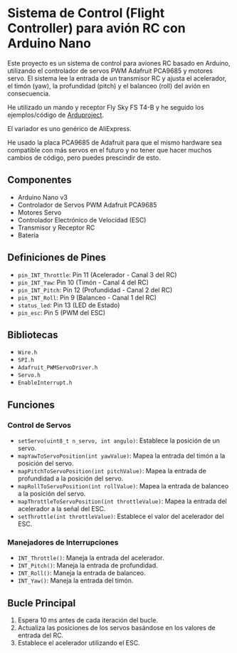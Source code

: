 # Sistema de Control (Flight Controller) para avión RC con Arduino Nano

Este proyecto es un sistema de control para aviones RC basado en Arduino, utilizando el controlador de servos PWM Adafruit PCA9685 y motores servo. El sistema lee la entrada de un transmisor RC y ajusta el acelerador, el timón (yaw), la profundidad (pitch) y el balanceo (roll) del avión en consecuencia.

He utilizado un mando y receptor Fly Sky FS T4-B y he seguido los ejemplos/código de [Arduproject](https://arduproject.es/conceptos-generales-sobre-drones/).

El variador es uno genérico de AliExpress.

He usado la placa PCA9685 de Adafruit para que el mismo hardware sea compatible con más servos en el futuro y no tener que hacer muchos cambios de código, pero puedes prescindir de esto.


## Componentes
- Arduino Nano v3
- Controlador de Servos PWM Adafruit PCA9685
- Motores Servo
- Controlador Electrónico de Velocidad (ESC)
- Transmisor y Receptor RC
- Batería

## Definiciones de Pines
- `pin_INT_Throttle`: Pin 11 (Acelerador - Canal 3 del RC)
- `pin_INT_Yaw`: Pin 10 (Timón - Canal 4 del RC)
- `pin_INT_Pitch`: Pin 12 (Profundidad - Canal 2 del RC)
- `pin_INT_Roll`: Pin 9 (Balanceo - Canal 1 del RC)
- `status_led`: Pin 13 (LED de Estado)
- `pin_esc`: Pin 5 (PWM del ESC)

## Bibliotecas
- `Wire.h`
- `SPI.h`
- `Adafruit_PWMServoDriver.h`
- `Servo.h`
- `EnableInterrupt.h`


## Funciones
### Control de Servos
- `setServo(uint8_t n_servo, int angulo)`: Establece la posición de un servo.
- `mapYawToServoPosition(int yawValue)`: Mapea la entrada del timón a la posición del servo.
- `mapPitchToServoPosition(int pitchValue)`: Mapea la entrada de profundidad a la posición del servo.
- `mapRollToServoPosition(int rollValue)`: Mapea la entrada de balanceo a la posición del servo.
- `mapThrottleToServoPosition(int throttleValue)`: Mapea la entrada del acelerador a la señal del ESC.
- `setThrottle(int throttleValue)`: Establece el valor del acelerador del ESC.

### Manejadores de Interrupciones
- `INT_Throttle()`: Maneja la entrada del acelerador.
- `INT_Pitch()`: Maneja la entrada de profundidad.
- `INT_Roll()`: Maneja la entrada de balanceo.
- `INT_Yaw()`: Maneja la entrada del timón.

## Bucle Principal
1. Espera 10 ms antes de cada iteración del bucle.
2. Actualiza las posiciones de los servos basándose en los valores de entrada del RC.
3. Establece el acelerador utilizando el ESC.
